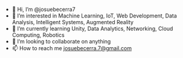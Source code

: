 - 👋 Hi, I’m @josuebecerra7
- 👀 I’m interested in Machine Learning, IoT, Web Development, Data Analysis, Intelligent Systems, Augmented Reality
- 🌱 I’m currently learning Unity, Data Analytics, Networking, Cloud Computing, Robotics 
- 💞️ I’m looking to collaborate on anything 
- 📫 How to reach me josuebecerra.7@gmail.com

<!---
josuebecerra7/josuebecerra7 is a ✨ special ✨ repository because its `README.md` (this file) appears on your GitHub profile.
You can click the Preview link to take a look at your changes.
--->
